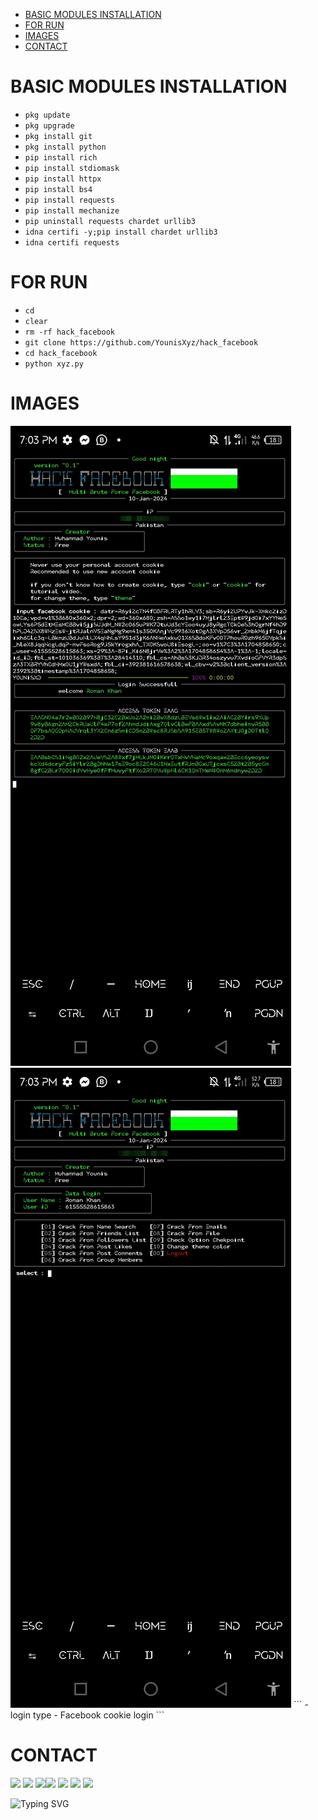 

- [BASIC MODULES INSTALLATION](#basicmodules) 
- [FOR RUN](#forrun) 
- [IMAGES](#images)
- [CONTACT](#contact)


# BASIC MODULES INSTALLATION 

- `pkg update`
- `pkg upgrade`
- `pkg install git`
- `pkg install python`
- `pip install rich`
- `pip install stdiomask`
- `pip install httpx`
- `pip install bs4`
- `pip install requests`
- `pip install mechanize`
- `pip uninstall requests chardet urllib3`
- `idna certifi -y;pip install chardet urllib3`
- `idna certifi requests`

# FOR RUN

- `cd`
- `clear`
- `rm -rf hack_facebook`
- `git clone https://github.com/YounisXyz/hack_facebook`
- `cd hack_facebook`
- `python xyz.py`

# IMAGES
<img src="https://github.com/YounisXyz/hack_facebook/blob/main/images!/Picsart_24-01-10_20-07-30-270.jpg" alt="" border="0" />

<img src="https://github.com/YounisXyz/hack_facebook/blob/main/images!/Picsart_24-01-10_19-59-31-279.jpg" alt="" border="0" />
```
    - login type
               - Facebook cookie login 
```

# CONTACT
[![](https://img.shields.io/badge/Github-black?logo=Github&logoColor=black&labelColor=white)](https://github.com/YounisXyz) [![](https://img.shields.io/badge/Twitter-blue?logo=Twitter&logoColor=White&labelColor=white)](https://mobile.twitter.com/YounisXyz)
[![](https://img.shields.io/badge/Facebook-blue?logo=Facebook&logoColor=blue&labelColor=white)](https://www.facebook.com/xyzhackers)[![](https://img.shields.io/badge/Instagram-red?logo=Instagram&logoColor=red&labelColor=white)](https://www.instagram.com/younisxyz) [![](https://img.shields.io/badge/Whatsapp-CHAT-red?logo=Whatsapp&logoColor=Brightgreen&labelColor=white)](https://wa.me/+923404708884=hello+brother+YounisXyz+handsome)
[![](https://img.shields.io/badge/YouTube-black?logo=YouTube&logoColor=black&labelColor=white)](https://www.youtube.com/@YounisXyz)
[![](https://img.shields.io/badge/YouTube-red?logo=YouTube&logoColor=red&labelColor=white)](https://youtube.com/@MRTRICKERXYZ)

![Typing SVG](https://readme-typing-svg.herokuapp.com?lines=Dont+Forget+To+Follow+Me+On+GitHub!+)
